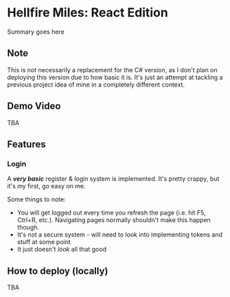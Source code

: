 # Hellfire Miles: React Edition
Summary goes here

## Note
This is not necessarily a replacement for the C# version, as I don't plan on deploying this version due to how basic it is. It's just an attempt at tackling a previous project idea of mine in a completely different context.

## Demo Video
TBA

## Features
### Login
A ***very basic*** register & login system is implemented. It's pretty crappy, but it's my first, go easy on me.

Some things to note:
- You will get logged out every time you refresh the page (i.e. hit F5, Ctrl+R, etc.). Navigating pages normally shouldn't make this happen though.
- It's not a secure system - will need to look into implementing tokens and stuff at some point
- It just doesn't *look* all that good

## How to deploy (locally)
TBA